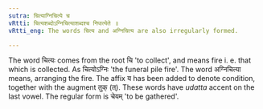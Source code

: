 ```yaml
---
sutra: चित्याग्निचित्ये च
vRtti: चित्यशब्दोऽग्निचित्याशब्दश्च निपात्येते ॥
vRtti_eng: The words चित्य and अग्निचित्य are also irregularly formed.

---
```

The word चित्यः comes from the root चि 'to collect', and means fire i. e. that which is collected. As चित्योऽग्निः 'the funeral pile fire'. The word अग्निचित्या means, arranging the fire. The affix य has been added to denote condition, together with the augment तुक् (त्). These words have _udatta_ accent on the last vowel. The regular form is चेयम् 'to be gathered'. 